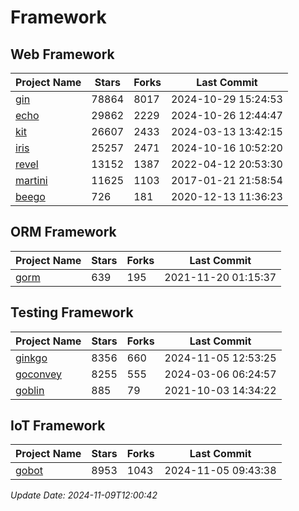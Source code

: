 # Framework

## Web Framework
| Project Name | Stars | Forks | Last Commit |
| ------------ | ----- | ----- | ----------- |
| [gin](https://github.com/gin-gonic/gin) | 78864 | 8017 | 2024-10-29 15:24:53 |
| [echo](https://github.com/labstack/echo) | 29862 | 2229 | 2024-10-26 12:44:47 |
| [kit](https://github.com/go-kit/kit) | 26607 | 2433 | 2024-03-13 13:42:15 |
| [iris](https://github.com/kataras/iris) | 25257 | 2471 | 2024-10-16 10:52:20 |
| [revel](https://github.com/revel/revel) | 13152 | 1387 | 2022-04-12 20:53:30 |
| [martini](https://github.com/go-martini/martini) | 11625 | 1103 | 2017-01-21 21:58:54 |
| [beego](https://github.com/astaxie/beego) | 726 | 181 | 2020-12-13 11:36:23 |

## ORM Framework
| Project Name | Stars | Forks | Last Commit |
| ------------ | ----- | ----- | ----------- |
| [gorm](https://github.com/jinzhu/gorm) | 639 | 195 | 2021-11-20 01:15:37 |

## Testing Framework
| Project Name | Stars | Forks | Last Commit |
| ------------ | ----- | ----- | ----------- |
| [ginkgo](https://github.com/onsi/ginkgo) | 8356 | 660 | 2024-11-05 12:53:25 |
| [goconvey](https://github.com/smartystreets/goconvey) | 8255 | 555 | 2024-03-06 06:24:57 |
| [goblin](https://github.com/franela/goblin) | 885 | 79 | 2021-10-03 14:34:22 |

## IoT Framework
| Project Name | Stars | Forks | Last Commit |
| ------------ | ----- | ----- | ----------- |
| [gobot](https://github.com/hybridgroup/gobot) | 8953 | 1043 | 2024-11-05 09:43:38 |

*Update Date: 2024-11-09T12:00:42*